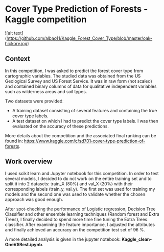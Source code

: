 # Cover Type Prediction of Forests - Kaggle competition

![alt text] (https://github.com/albao11/Kaggle_Forest_Cover_Type/blob/master/oak-hickory.jpg)

## Context
In this competition, I was asked to predict the forest cover type from cartographic variables. The studied data was obtained from the US Geological Survey and US Forest Service. It was in raw form (not scaled) and contained binary columns of data for qualitative independent variables such as wilderness areas and soil types.

Two datasets were provided:
- A training dataset consisting of several features and containing the true cover type labels.
- A test dataset on which I had to predict the cover type labels. I was then evaluated on the accuracy of these predictions.

More details about the competition and the associated final ranking can be found in:
https://www.kaggle.com/c/sd701-cover-type-prediction-of-forests.

## Work overview
I used scikit learn and Jupyter notebook for this competition. In order to test several models, I decided to do not work on the entire training set and to split it into 2 datasets: train_X (80%) and val_X (20%) with their corresponding labels (train_y, val_y). The first set was used for training my models and the second one was used to validate whether the chosen approach was good enough.

After spot-checking the performance of Logistic regression, Decision Tree Classifier and other ensemble learning techniques (Random forest and Extra Trees), I finally decided to spend more time fine tuning the Extra Trees classifier. After examining the feature importance, I adjusted the attributes and finally achieved an accuracy on the competition test set of 96 %. 

A more detailed analysis is given in the jupyter notebook: **Kaggle_clean-OneVSRest.ipynb**.
